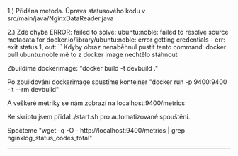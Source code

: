 1.) Přidána metoda.
Úprava statusového kodu v src/main/java/NginxDataReader.java


2.) Zde chyba ERROR: failed to solve: ubuntu:noble: failed to resolve source metadata for docker.io/library/ubuntu:noble: error getting credentials - err: exit status 1, out: ``
Kdyby obraz nenaběhnul pustit tento command: docker pull ubuntu:noble 
mě to z docker image nechtělo stáhnout



Zbuildíme dockerimage:  "docker build -t devbuild ."

Po zbuildování dockerimage spustíme kontejner "docker run -p 9400:9400 -it --rm devbuild"



A veškeré metriky se nám zobrazí na localhost:9400/metrics

Ke skriptu jsem přidal ./start.sh pro automatizované spouštění.

Spočteme "wget -q  -O - http://localhost:9400/metrics | grep nginxlog_status_codes_total"

-------------------------------------------------------------------------
